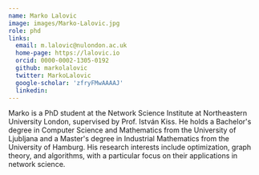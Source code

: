 ```yaml
---
name: Marko Lalovic
image: images/Marko-Lalovic.jpg
role: phd
links:
  email: m.lalovic@nulondon.ac.uk
  home-page: https://lalovic.io
  orcid: 0000-0002-1305-0192
  github: markolalovic
  twitter: MarkoLalovic
  google-scholar: 'zfryFMwAAAAJ'
  linkedin:   
---
```


Marko is a PhD student at the Network Science Institute at Northeastern University London, supervised by Prof. István Kiss. He holds a Bachelor's degree in Computer Science and Mathematics from the University of Ljubljana and a Master's degree in Industrial Mathematics from the University of Hamburg. His research interests include optimization, graph theory, and algorithms, with a particular focus on their applications in network science.
